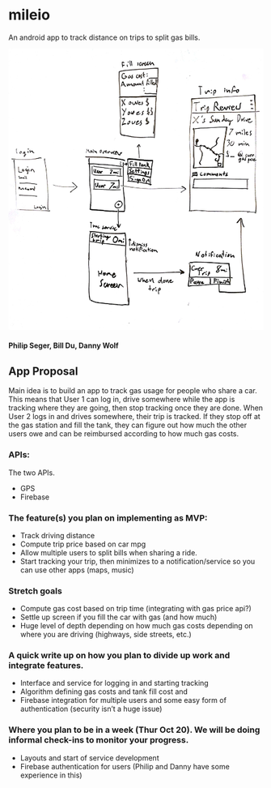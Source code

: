 # mileio
An android app to track distance on trips to split gas bills.

![Proposal wireframes](mileIO-proposal.jpg)

#### Philip Seger, Bill Du, Danny Wolf

## App Proposal
Main idea is to build an app to track gas usage for people who share a car. This means that User 1 can log in, drive somewhere while the app is tracking where they are going, then stop tracking once they are done. When User 2 logs in and drives somewhere, their trip is tracked. If they stop off at the gas station and fill the tank, they can figure out how much the other users owe and can be reimbursed according to how much gas costs.


### APIs:
The two APIs.
- GPS
- Firebase

### The feature(s) you plan on implementing as MVP:
- Track driving distance
- Compute trip price based on car mpg
- Allow multiple users to split bills when sharing a ride.
- Start tracking your trip, then minimizes to a notification/service so you can use other apps (maps, music)

### Stretch goals
- Compute gas cost based on trip time (integrating with gas price api?)
- Settle up screen if you fill the car with gas (and how much)
- Huge level of depth depending on how much gas costs depending on where you are driving (highways, side streets, etc.)

### A quick write up on how you plan to divide up work and integrate features.
- Interface and service for logging in and starting tracking 
- Algorithm defining gas costs and tank fill cost and
- Firebase integration for multiple users and some easy form of authentication (security isn’t a huge issue)

### Where you plan to be in a week (Thur Oct 20). We will be doing informal check-ins to monitor your progress.
- Layouts and start of service development
- Firebase authentication for users (Philip and Danny have some experience in this)



